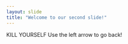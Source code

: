 ```yaml
---
layout: slide
title: "Welcome to our second slide!"
---
```

KILL YOURSELF
Use the left arrow to go back!
